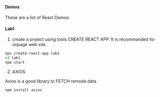 #### Demos
These are a list of React Demos:

#### Lab1
  
1. create a project using tools CREATE REACT APP. It is recommanded for onpage web site.
~~~sh
npx create-react-app lab1
cd lab1
npm start
~~~

2. AXIOS

Axios is a good library to FETCH remode data.
~~~sh
npm install axios
~~~